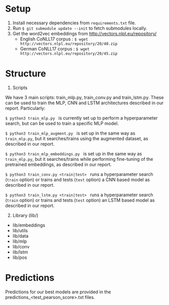 # Setup
1. Install necessary dependencies from ```requirements.txt``` file.
2. Run ```$ git submodule update --init``` to fetch submodules locally.
3. Get the word2vec embeddings from http://vectors.nlpl.eu/repository/
    * English CoNLL17 corpus
: ```$ wget http://vectors.nlpl.eu/repository/20/40.zip```
    * German CoNLL17 corpus
: ```$ wget http://vectors.nlpl.eu/repository/20/45.zip```

# Structure

1. Scripts

We have 3 main scripts: train_mlp.py, train_conv.py and train_lstm.py. These can be used to train the MLP, CNN and LSTM architectures described in our report. 
Particularly:

```$ python3 train_mlp.py ``` is currently set up to perform a hyperparameter search, but can be used to train a specific MLP model.

```$ python3 train_mlp_augment.py ``` is set up in the same way as ```train_mlp.py```, but it searches/trains using the augmented dataset, as described in our report.

```$ python3 train_mlp_embeddings.py ``` is set up in the same way as ```train_mlp.py```, but it searches/trains while performing fine-tuning of the pretrained embeddings, as described in our report.

```$ python3 train_conv.py <train|test> ``` runs a hyperparameter search (```train``` option) or trains and tests (``` test ``` option) a CNN based model as described in our report.

```$ python3 train_lstm.py <train|test> ``` runs a hyperparameter search (```train``` option) or trains and tests (``` test ``` option) an LSTM based model as described in our report.

2. Library (lib/)

 * lib/embeddings
 * lib/utils
 * lib/data
 * lib/mlp
 * lib/conv
 * lib/lstm
 * lib/pos

# Predictions
Predictions for our best models are provided in the predictions_\<test_pearson_score\>.txt files.
